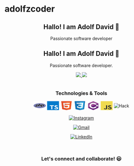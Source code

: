 # adolfzcoder

<h2 align="center"> Hallo! I am Adolf David 👋</h2>

<p align="center">Passionate software developer</p>

<h2 align="center"> Hallo! I am Adolf David 👋</h2>

<p align="center">Passionate software developer.</p>

<div align="center">
  <a href="https://github.com/adolfzcoder">
    <img height="180em" src="https://github-readme-stats.vercel.app/api?username=adolfzcoder&show_icons=true&theme=prussian&include_all_commits=true&count_private=true"/>
    <img height="180em" src="https://github-readme-stats.vercel.app/api/top-langs/?username=adolfzcoder&layout=compact&langs_count=7&theme=prussian"/>
  </a>
</div>

<br />

<div align="center">
  <h3>Technologies & Tools</h3>
<!-- PHP Icon -->
<img align="center" alt="PHP" height="30" width="40" src="https://raw.githubusercontent.com/devicons/devicon/master/icons/php/php-original.svg">

<!-- TypeScript Icon -->
<img align="center" alt="TypeScript" height="30" width="40" src="https://raw.githubusercontent.com/devicons/devicon/master/icons/typescript/typescript-original.svg">

<!-- HTML Icon -->
<img align="center" alt="HTML" height="30" width="40" src="https://raw.githubusercontent.com/devicons/devicon/master/icons/html5/html5-original.svg">

<!-- CSS Icon -->
<img align="center" alt="CSS" height="30" width="40" src="https://raw.githubusercontent.com/devicons/devicon/master/icons/css3/css3-original.svg">

<!-- C# Icon -->
<img align="center" alt="C#" height="30" width="40" src="https://raw.githubusercontent.com/devicons/devicon/master/icons/csharp/csharp-original.svg">

<!-- JavaScript Icon -->
<img align="center" alt="JavaScript" height="30" width="40" src="https://raw.githubusercontent.com/devicons/devicon/master/icons/javascript/javascript-original.svg">

<!-- Hack Icon -->
<img align="center" alt="Hack" height="30" width="40" src="https://raw.githubusercontent.com/devicons/devicon/master/icons/hack/hack-original.svg">

</div>

<br />

<div align="center"> 
  <a href="https://instagram.com/adolfzcoder" target="_blank"><img src="https://img.shields.io/badge/-Instagram-%23E4405F?style=for-the-badge&logo=instagram&logoColor=white" alt="Instagram"></a>

<a href="mailto:adolfdavid17@gmail.com" target="_blank"><img src="https://img.shields.io/badge/-Gmail-%23333?style=for-the-badge&logo=gmail&logoColor=white" alt="Gmail"></a>

<a href="https://www.linkedin.com/in/adolf-david-048614296/" target="_blank"><img src="https://img.shields.io/badge/-LinkedIn-%230077B5?style=for-the-badge&logo=linkedin&logoColor=white" alt="LinkedIn"></a>

</div>

<br />



<h3 align="center">Let's connect and collaborate! 😃</h3>
